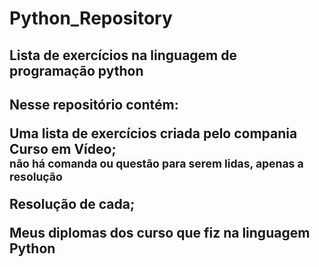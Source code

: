 # Python_Repository
 <h2>Lista de exercícios na linguagem de programação python<h2>

<h2>Nesse repositório contém:<br><p>
 <p>Uma lista de exercícios criada pelo compania Curso em Vídeo;<br><small>não há comanda ou questão para serem lidas, apenas a resolução</small><br><p>
 <p>Resolução de cada;<br><p>
 <p>Meus diplomas dos curso que fiz na linguagem Python<p>

